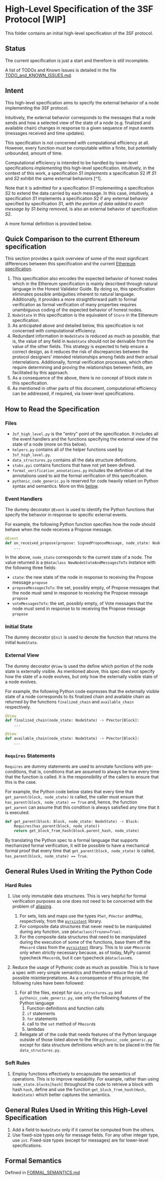 # High-Level Specification of the 3SF Protocol [WIP]

This folder contains an initial high-level specification of the 3SF protocol.

## Status

The current specification is just a start and therefore is still incomplete.

A list of TODOs and Known Issues is detailed in the file [TODO_and_KNOWN_ISSUES.md](TODO_and_KNOWN_ISSUES.md).

## Intent

This high-level specification aims to specify the external behavior of a node implementing the 3SF protocol.

Intuitively, the external behavior corresponds to the messages that a  node sends and how a selected view of the state of a node (e.g. finalized and available chain) changes in response to a given sequence of input events (messages received and time updates).

This specification is not concerned with computational efficiency at all.
However, every function must be computable within a finite, but potentially unbounded, amount of time.

Computational efficiency is intended to be handled by lower-level specifications _implementing_ this high-level specification.
Intuitively, in the context of this work, a specification $S1$ _implements_ a specification $S2$ iff $S1$ and $S2$ exhibit the same external behaviors [^1].

Note that it is admitted for a specification $S1$ implementing a specification $S2$ to extend the data carried by each message.
In this case, intuitively, a specification $S1$ implements a specification $S2$ if any external behavior specified by specification $S1$, _with the portion of data added to each message by_ $S1$ _being removed_, is also an external behavior of specification $S2$.

A more formal definition is provided below.

## Quick Comparison to the current Ethereum specification

This section provides a quick overview of some of the most significant differences between this specification and the current [Ethereum specification](https://github.com/ethereum/consensus-specs).

1. This specification also encodes the expected behavior of honest nodes which in the Ethereum specification is mainly described through natural language in the Honest Validator Guide. By doing so, this specification eliminates possible ambiguities inherent to natural language. Additionally, it provides a more straightforward path to formal verification as formal verification of many properties requires unambiguous coding of the expected behavior of honest nodes.
2. `NodeState` in this specification is the equivalent of `Store` in the Ethereum specification.
3. As anticipated above and detailed below, this specification is not concerned with computational efficiency.
4. Redundant information in `NodeState` is reduced as much as possible, that is, the value of any field in `NodeState` should not be derivable from the value of the other fields. This strategy is expected to help ensure a correct design, as it reduces the risk of discrepancies between the protocol designers' intended relationships among fields and their actual interrelations. Additionally, formal verification processes, which often require determining and proving the relationships between fields, are facilitated by this approach.
5. As a consequence of the above, there is no concept of block state in this specification.
6. As mentioned in other parts of this document, computational efficiency can be addressed, if required, via lower-level specifications.

## How to Read the Specification

### Files

- `3sf_high_level.py` is the "entry" point of the specification. It includes all the event handlers and the functions specifying the external view of the state of a node (more on this below).
- `helpers.py` contains all of the helper functions used by `3sf_high_level.py`.
- `data_structures.py` contains all the data structure definitions.
- `stubs.pyi` contains functions that have not yet been defined.
- `formal_verification_annotations.py` includes the definition of all the annotations used to aid the formal verification of this specification.
- `pythonic_code_generic.py` is reserved for code heavily reliant on Python syntax and semantics. More on this [below](#hard-rules).

### Event Handlers

The dummy decorator `@Event` is used to identify the Python functions that specify the behavior in response to specific external events.

For example, the following Python function specifies how the node should behave when the node receives a Propose message.

```python
@Event
def on_received_propose(propose: SignedProposeMessage, node_state: NodeState) -> NewNodeStateAndMessagesToTx:
    ...
```

In the above, `node_state` corresponds to the current state of a node.
The value returned is a `@dataclass NewNodeStateAndMessagesToTx` instance with the following three fields:

- `state`: the new state of the node in response to receiving the Propose message `propose`
- `proposeMessagesToTx`: the set, possibly empty, of Propose messages that the node must send in response  to receiving the Propose message `propose`
- `voteMessagesToTx`: the set, possibly empty, of Vote messages that the node must send in response to  to receiving the Propose message `propose`

### Initial State

The dummy decorator `@Init` is used to denote the function that returns the initial `NodeState`.

### External View

The dummy decorator `@View` is used the define which portion of the node state is externally visible.
As mentioned above, this spec does not specify how the state of a node evolves, but only how the externally visible state of a node evolves.

For example, the following Python code expresses that the externally visible state of a node corresponds to its finalized chain and available chain as returned by the functions `finalized_chain` and `available_chain` respectively.

```python
@View
def finalized_chain(node_state: NodeState) -> PVector[Block]:
    ...

@View
def available_chain(node_state: NodeState) -> PVector[Block]:
    ...
```

### `Requires` Statements

`Requires` are dummy statements are used to annotate functions with pre-conditions, that is, conditions that are assumed to always be true every time that the function is called.
It is the responsibility of the callers to ensure that this is the case.

For example, the Python code below states that every time that `get_parent(block, node_state)` is called, the caller must ensure that `has_parent(block, node_state) == True` and, hence, the function `get_parent` can assume that this condition is always satisfied any time that it is executed.

```python
def get_parent(block: Block, node_state: NodeState) -> Block:
    Requires(has_parent(block, node_state))
    return get_block_from_hash(block.parent_hash, node_state)
```

By translating the Python spec to a formal language that supports mechanized formal verification, it will be possible to have a mechanical formal proof that every time that `get_parent(block, node_state)` is called, `has_parent(block, node_state) == True`.

## General Rules Used in Writing the Python Code

### Hard Rules

1. Use only immutable data structures. This is very helpful for formal verification purposes as one does not need to be concerned with the problem of [aliasing](https://en.wikipedia.org/wiki/Aliasing_(computing)).
   1. For sets, lists and maps use the types `PSet`, `PVector` and`PMap`, respectively, from the [`pyrsistent`](https://pypi.org/project/pyrsistent/) library.
   2. For composite data structures that never need to be manipulated during any function, use `@dataclass(frozen=True)`.
   3. For the composite data structures that need to be manipulated during the execution of some of the functions, base them off the `PRecord` class from the [`pyrsistent`](https://pypi.org/project/pyrsistent/) library. This is to use `PRecord`s only when strictly necessary because, as of today, MyPy cannot typecheck `PRecord`s, but it can typecheck `@dataclass`es.

2. Reduce the usage of Pythonic code as much as possible. This is to have a spec with very simple semantics and therefore reduce the risk of possible misinterpretations. As a consequence of this principle, the following rules have been followed:
    1. For all the files, except for `data_structures.py` and `pythonic_code_generic.py`, use only the following features of the Python language
       1. Function definitions and function calls
       2. `if` statements
       3. `for` statements
       4. call to the `set` method of `PRecord`s
       5. lambdas
    2. Relegate all of the code that needs features of the Python language outside of those listed above to the file  `pythonic_code_generic.py` except for data structure definitions which are to be placed in the file `data_structures.py`.

### Soft Rules

1. Employ functions effectively to encapsulate the semantics of operations. This is to improve readability. For example, rather than using `node_state.blocks[hash]` throughout the code to retrieve a block with hash `hash`, define and use the function `get_block_from_hash(Hash, NodeState)` which better captures the semantics.

## General Rules Used in Writing this High-Level Specification

1. Add a field to `NodeState` only if it cannot be computed from the others.
2. Use fixed-size types only for message fields. For any other integer type, use `int`. Fixed-size types (except for messages) are for lower-level specifications.

## Formal Semantics

Defined in [FORMAL_SEMANTICS.md](FORMAL_SEMANTICS.md)
